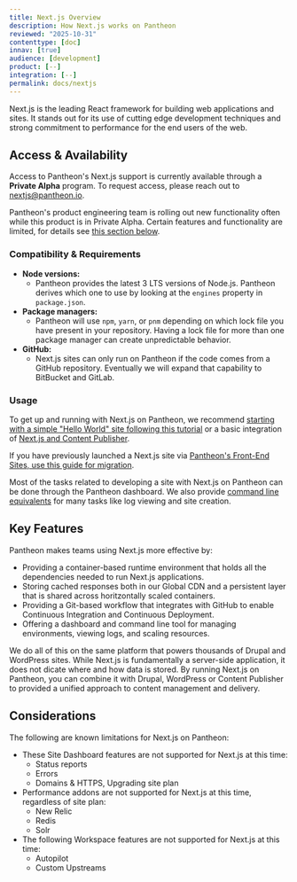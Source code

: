 ```yaml
---
title: Next.js Overview
description: How Next.js works on Pantheon
reviewed: "2025-10-31"
contenttype: [doc]
innav: [true]
audience: [development]
product: [--]
integration: [--]
permalink: docs/nextjs
---
```


<Partial file="nextjs-pre-ga.md" />

Next.js is the leading React framework for building web applications and sites.
It stands out for its use of cutting edge development techniques and strong commitment to performance for the end users of the web.

## Access & Availability
Access to Pantheon's Next.js support is currently available through a **Private Alpha** program. To request access, please reach out to nextjs@pantheon.io.

Pantheon's product engineering team is rolling out new functionality often while this product is in Private Alpha. Certain features and functionality are limited, for details see [this section below](#considerations).

### Compatibility & Requirements
* **Node versions:**
  * Pantheon provides the latest 3 LTS versions of Node.js. Pantheon derives which one to use by looking at the `engines` property in `package.json`.
* **Package managers:**
  * Pantheon will use `npm`, `yarn`, or `pnm` depending on which lock file you have present in your repository. Having a lock file for more than one package manager can create unpredictable behavior.
* **GitHub:**
  * Next.js sites can only run on Pantheon if the code comes from a GitHub repository. Eventually we will expand that capability to BitBucket and GitLab.

### Usage
To get up and running with Next.js on Pantheon, we recommend [starting with a simple "Hello World" site following this tutorial](/nextjs/hello-world-tutorial) or a basic integration of [Next.js and Content Publisher](/nextjs/content-publisher-tutorial).

If you have previously launched a Next.js site via [Pantheon's Front-End Sites, use this guide for migration](/nextjs/migrating-from-front-end-sites).

Most of the tasks related to developing a site with Next.js on Pantheon can be done through the Pantheon dashboard.
We also provide [command line equivalents](/nextjs/cli-tools) for many tasks like log viewing and site creation.

## Key Features
Pantheon makes teams using Next.js more effective by:

* Providing a container-based runtime environment that holds all the dependencies needed to run Next.js applications.
* Storing cached responses both in our Global CDN and a persistent layer that is shared across horitzontally scaled containers.
* Providing a Git-based workflow that integrates with GitHub to enable Continuous Integration and Continuous Deployment.
* Offering a dashboard and command line tool for managing environments, viewing logs, and scaling resources.

We do all of this on the same platform that powers thousands of Drupal and WordPress sites.
While Next.js is fundamentally a server-side application, it does not dicate where and how data is stored.
By running Next.js on Pantheon, you can combine it with Drupal, WordPress or Content Publisher to provided a unified approach to content management and delivery.

## Considerations
The following are known limitations for Next.js on Pantheon:
* These Site Dashboard features are not supported for Next.js at this time:
  * Status reports
  * Errors <Popover title="Note" content="Instead, refer to the Build tab on the given environment - checking build logs for errors related to Next.js deployments." />
  * Domains & HTTPS, Upgrading site plan <Popover title="Note" content="Launch is not currently self-serve, for details see <a href='/nextjs/connecting-custom-domain-name'>Connecting a custom domain to Next.js on Pantheon</a>." />
* Performance addons are not supported for Next.js at this time, regardless of site plan:
  * New Relic
  * Redis
  * Solr
* The following Workspace features are not supported for Next.js at this time:
  * Autopilot
  * Custom Upstreams